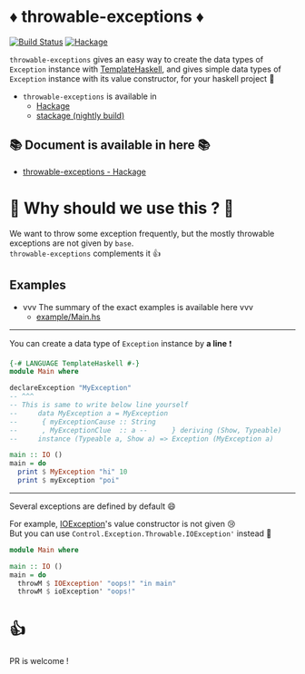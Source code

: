 # :diamonds: throwable-exceptions :diamonds:
[![Build Status](https://travis-ci.org/aiya000/hs-throwable-exceptions.svg?branch=master)](https://travis-ci.org/aiya000/hs-throwable-exceptions)
[![Hackage](https://img.shields.io/hackage/v/lens.svg)](https://hackage.haskell.org/package/throwable-exceptions)

`throwable-exceptions` gives an easy way to create the data types of `Exception` instance with [TemplateHaskell](https://wiki.haskell.org/Template_Haskell),
and gives simple data types of `Exception` instance with its value constructor,
for your haskell project :dog:

- `throwable-exceptions` is available in
    - [Hackage](https://hackage.haskell.org/package/throwable-exceptions)
    - [stackage (nightly build)](https://www.stackage.org/nightly-2017-06-18/package/throwable-exceptions)


## :books: Document is available in here :books:

- [throwable-exceptions - Hackage](https://hackage.haskell.org/package/throwable-exceptions)


# :muscle: Why should we use this ? :muscle:
We want to throw some exception frequently, but the mostly throwable exceptions are not given by `base`.  
`throwable-exceptions` complements it :+1:


## Examples

- vvv  The summary of the exact examples is available here  vvv
    - [example/Main.hs](https://github.com/aiya000/hs-throwable-exceptions/blob/master/example/Main.hs)

- - -

You can create a data type of `Exception` instance by **a line** :exclamation:

```haskell
{-# LANGUAGE TemplateHaskell #-}
module Main where

declareException "MyException"
-- ^^^
-- This is same to write below line yourself
--     data MyException a = MyException
--      { myExceptionCause :: String
--      , MyExceptionClue  :: a --      } deriving (Show, Typeable)
--     instance (Typeable a, Show a) => Exception (MyException a)

main :: IO ()
main = do
  print $ MyException "hi" 10
  print $ myException "poi"
```

- - -

Several exceptions are defined by default :smile:

For example, [IOException](https://hackage.haskell.org/package/base-4.9.1.0/docs/Control-Exception.html#t:IOException)'s value constructor is not given :cry:  
But you can use `Control.Exception.Throwable.IOException'` instead :dog:

```haskell
module Main where

main :: IO ()
main = do
  throwM $ IOException' "oops!" "in main"
  throwM $ ioException' "oops!"
```


# :+1:
PR is welcome !
